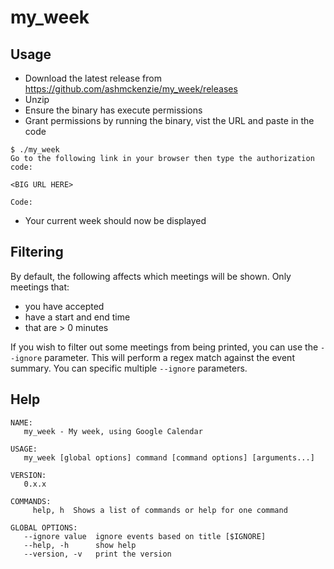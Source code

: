 my_week
=======

Usage
-----

* Download the latest release from https://github.com/ashmckenzie/my_week/releases
* Unzip
* Ensure the binary has execute permissions
* Grant permissions by running the binary, vist the URL and paste in the code

```shell
$ ./my_week
Go to the following link in your browser then type the authorization code:

<BIG URL HERE>

Code:
```
* Your current week should now be displayed

Filtering
---------

By default, the following affects which meetings will be shown.  Only meetings that:

* you have accepted
* have a start and end time
* that are > 0 minutes

If you wish to filter out some meetings from being printed, you can use the `--ignore` parameter.  This will perform a regex match against the event summary.  You can specific multiple `--ignore` parameters.

Help
----

```shell
NAME:
   my_week - My week, using Google Calendar

USAGE:
   my_week [global options] command [command options] [arguments...]

VERSION:
   0.x.x

COMMANDS:
     help, h  Shows a list of commands or help for one command

GLOBAL OPTIONS:
   --ignore value  ignore events based on title [$IGNORE]
   --help, -h      show help
   --version, -v   print the version
```
